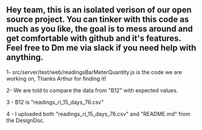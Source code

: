Hey team, this is an isolated verison of our open source project.
You can tinker with this code as much as you like, the goal is to mess around and get comfortable with github and it's features.
Feel free to Dm me via slack if you need help with anything.
-----------------------------------------------
1- src/server/test/web/readingsBarMeterQuantity.js is the code we are working on, Thanks Arthur for finding it!

2- We are told to compare the data from "B12" with expected values.

3 - B12 is "readings_ri_15_days_76.csv" 

4 - I uploaded both "readings_ri_15_days_76.csv" and "README.md" from the DesignDoc.
 

